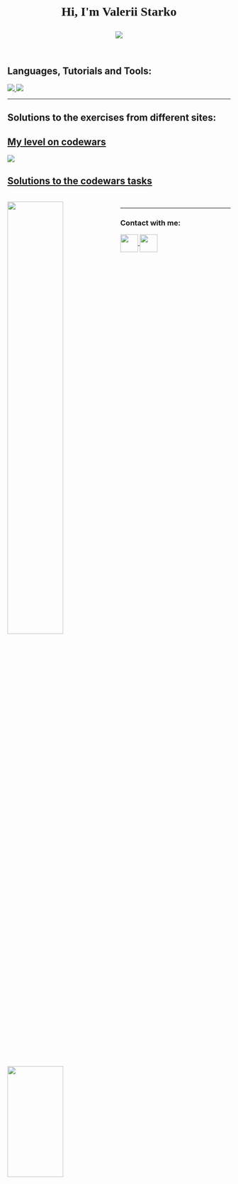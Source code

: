<h1 align="center"><p style = "font-family: Times New Roman"> Hi, I'm Valerii Starko</p></h1>
<p align = "center">
    <img src = "https://media3.giphy.com/media/vdOn9oV2rF5ITGfUuN/giphy.gif?cid=ecf05e47xghti2uv2qotehqzcovez24pnuazerxfrqqdazq2&rid=giphy.gif&ct=g">
</p>
<br>

<h2 align="left">Languages, Tutorials and Tools:</h2>
<p align="left">
    <a href="https://www.python.org" target="_blank"> 
        <img src="https://img.shields.io/badge/Python-3776AB?style=for-the-badge&logo=python&logoColor=black" />
    </a>
    <a href="https://www.w3schools.com/java/" target="_blank"> 
        <img src="https://img.shields.io/badge/Java-ED8B00?style=for-the-badge&logo=java&logoColor=black" />
    </a>
</p>
<hr>
<p align = "left">
<h2 align = "left">Solutions to the exercises from different sites: </h2>
<p align = "left"> 
    <a href="https://www.codewars.com/users/valerka96" target="_blank"> 
        <h2 align= "left"> My level on codewars</h2><img src = "https://www.codewars.com/users/valerka96/badges/large">
    </a>
<p align = "left"> 
    <a href="https://github.com/valerka96/codewars" target="_blank"> 
        <h2 align= "left"> Solutions to the codewars tasks</h2>
    </a>
<br>
<img align="left" width="50%"  src="https://github-readme-stats.vercel.app/api?username=valerka96&show_icons=true&theme=tokyonight" />
<img align="left" width="50%" height="250px" src="https://github-readme-stats.vercel.app/api/top-langs/?username=valerka96&theme=tokyonight&hide_langs_below=3" />

<hr>
<h3 align="left">Contact with me:</h3>
<a href="https://www.instagram.com/starko.py/" target="blank">
    <img align="center" src="https://www.svgrepo.com/show/13639/instagram.svg" height="40"
    width="40" />
<a href="https://www.reddit.com/user/valerkooo" target="blank">
    <img align="center" src="https://www.svgrepo.com/show/14413/reddit.svg" height="40"
    width="40" />
</a>
